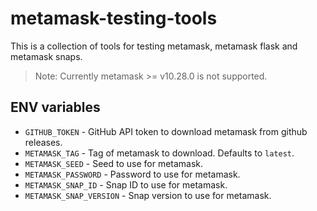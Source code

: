 # metamask-testing-tools

This is a collection of tools for testing metamask, metamask flask and metamask snaps.

> Note: Currently metamask >= v10.28.0 is not supported.

## ENV variables

- `GITHUB_TOKEN` - GitHub API token to download metamask from github releases.
- `METAMASK_TAG` - Tag of metamask to download. Defaults to `latest`.
- `METAMASK_SEED` - Seed to use for metamask.
- `METAMASK_PASSWORD` - Password to use for metamask.
- `METAMASK_SNAP_ID` - Snap ID to use for metamask.
- `METAMASK_SNAP_VERSION` - Snap version to use for metamask.
